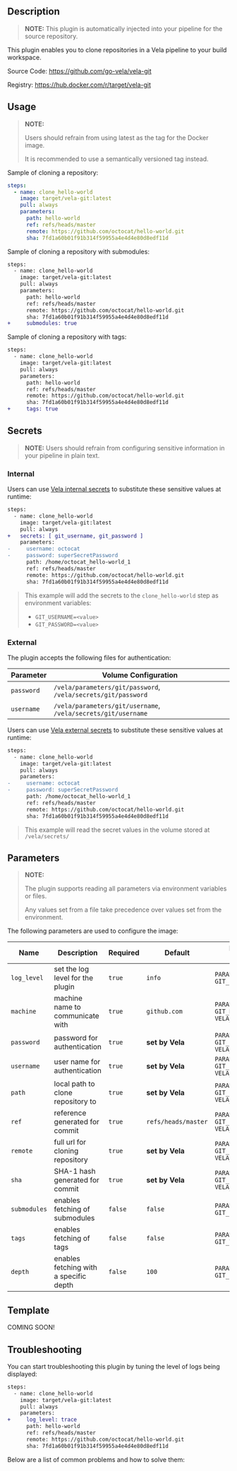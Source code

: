 ## Description

> **NOTE:** This plugin is automatically injected into your pipeline for the source repository.

This plugin enables you to clone repositories in a Vela pipeline to your build workspace.

Source Code: https://github.com/go-vela/vela-git

Registry: https://hub.docker.com/r/target/vela-git

## Usage

> **NOTE:**
>
> Users should refrain from using latest as the tag for the Docker image.
>
> It is recommended to use a semantically versioned tag instead.

Sample of cloning a repository:

```yaml
steps:
  - name: clone_hello-world
    image: target/vela-git:latest
    pull: always
    parameters:
      path: hello-world
      ref: refs/heads/master
      remote: https://github.com/octocat/hello-world.git
      sha: 7fd1a60b01f91b314f59955a4e4d4e80d8edf11d
```

Sample of cloning a repository with submodules:

```diff
steps:
  - name: clone_hello-world
    image: target/vela-git:latest
    pull: always
    parameters:
      path: hello-world
      ref: refs/heads/master
      remote: https://github.com/octocat/hello-world.git
      sha: 7fd1a60b01f91b314f59955a4e4d4e80d8edf11d
+     submodules: true
```

Sample of cloning a repository with tags:

```diff
steps:
  - name: clone_hello-world
    image: target/vela-git:latest
    pull: always
    parameters:
      path: hello-world
      ref: refs/heads/master
      remote: https://github.com/octocat/hello-world.git
      sha: 7fd1a60b01f91b314f59955a4e4d4e80d8edf11d
+     tags: true
```

## Secrets

> **NOTE:** Users should refrain from configuring sensitive information in your pipeline in plain text.

### Internal

Users can use [Vela internal secrets](https://go-vela.github.io/docs/tour/secrets/) to substitute these sensitive values at runtime:

```diff
steps:
  - name: clone_hello-world
    image: target/vela-git:latest
    pull: always
+   secrets: [ git_username, git_password ]
    parameters:
-     username: octocat
-     password: superSecretPassword
      path: /home/octocat_hello-world_1
      ref: refs/heads/master
      remote: https://github.com/octocat/hello-world.git
      sha: 7fd1a60b01f91b314f59955a4e4d4e80d8edf11d
```

> This example will add the secrets to the `clone_hello-world` step as environment variables:
>
> * `GIT_USERNAME=<value>`
> * `GIT_PASSWORD=<value>`

### External

The plugin accepts the following files for authentication:

| Parameter  | Volume Configuration                                          |
| ---------- | ------------------------------------------------------------- |
| `password` | `/vela/parameters/git/password`, `/vela/secrets/git/password` |
| `username` | `/vela/parameters/git/username`, `/vela/secrets/git/username` |

Users can use [Vela external secrets](https://go-vela.github.io/docs/concepts/pipeline/secrets/origin/) to substitute these sensitive values at runtime:

```diff
steps:
  - name: clone_hello-world
    image: target/vela-git:latest
    pull: always
    parameters:
-     username: octocat
-     password: superSecretPassword
      path: /home/octocat_hello-world_1
      ref: refs/heads/master
      remote: https://github.com/octocat/hello-world.git
      sha: 7fd1a60b01f91b314f59955a4e4d4e80d8edf11d
```

> This example will read the secret values in the volume stored at `/vela/secrets/`

## Parameters

> **NOTE:**
>
> The plugin supports reading all parameters via environment variables or files.
>
> Any values set from a file take precedence over values set from the environment.

The following parameters are used to configure the image:

| Name         | Description                       | Required | Default            | Environment Variables                                           |
| ------------ | --------------------------------- | -------- |--------------------| --------------------------------------------------------------- |
| `log_level`  | set the log level for the plugin  | `true`   | `info`             | `PARAMETER_LOG_LEVEL`<br>`GIT_LOG_LEVEL`                        |
| `machine`    | machine name to communicate with  | `true`   | `github.com`       | `PARAMETER_MACHINE`<br>`GIT_MACHINE`<br>`VELA_NETRC_MACHINE`    |
| `password`   | password for authentication       | `true`   | **set by Vela**    | `PARAMETER_PASSWORD`<br>`GIT_PASSWORD`<br>`VELA_NETRC_PASSWORD` |
| `username`   | user name for authentication      | `true`   | **set by Vela**    | `PARAMETER_USERNAME`<br>`GIT_USERNAME`<br>`VELA_NETRC_USERNAME` |
| `path`       | local path to clone repository to | `true`   | **set by Vela**    | `PARAMETER_PATH`<br>`GIT_PATH`<br>`VELA_BUILD_WORKSPACE`        |
| `ref`        | reference generated for commit    | `true`   | `refs/heads/master` | `PARAMETER_REF`<br>`GIT_REF`<br>`VELA_BUILD_REF`                |
| `remote`     | full url for cloning repository   | `true`   | **set by Vela**    | `PARAMETER_REMOTE`<br>`GIT_REMOTE`<br>`VELA_REPO_CLONE`         |
| `sha`        | SHA-1 hash generated for commit   | `true`   | **set by Vela**    | `PARAMETER_SHA`<br>`GIT_SHA`<br>`VELA_BUILD_COMMIT`             |
| `submodules` | enables fetching of submodules    | `false`  | `false`            | `PARAMETER_SUBMODULES`<br>`GIT_SUBMODULES`                      |
| `tags`       | enables fetching of tags          | `false`  | `false`            | `PARAMETER_TAGS`<br>`GIT_TAGS`                                  |
| `depth`       | enables fetching with a specific depth          | `false`  | `100`                | `PARAMETER_DEPTH`<br>`GIT_DEPTH`                                  |

## Template

COMING SOON!

## Troubleshooting

You can start troubleshooting this plugin by tuning the level of logs being displayed:

```diff
steps:
  - name: clone_hello-world
    image: target/vela-git:latest
    pull: always
    parameters:
+     log_level: trace
      path: hello-world
      ref: refs/heads/master
      remote: https://github.com/octocat/hello-world.git
      sha: 7fd1a60b01f91b314f59955a4e4d4e80d8edf11d
```

Below are a list of common problems and how to solve them:
